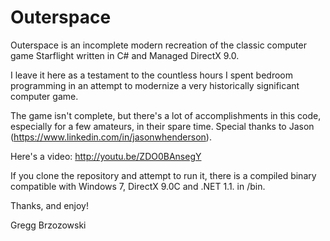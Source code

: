 Outerspace
==========

Outerspace is an incomplete modern recreation of the classic computer game Starflight written in C# and Managed DirectX 9.0.

I leave it here as a testament to the countless hours I spent bedroom programming in an attempt to modernize a very historically significant computer game. 

The game isn't complete, but there's a lot of accomplishments in this code, especially for a few amateurs, in their spare time. Special thanks to Jason (https://www.linkedin.com/in/jasonwhenderson).

Here's a video:
http://youtu.be/ZDO0BAnsegY

If you clone the repository and attempt to run it, there is a compiled binary compatible with
Windows 7, DirectX 9.0C and .NET 1.1. in /bin.

Thanks, and enjoy!

Gregg Brzozowski
